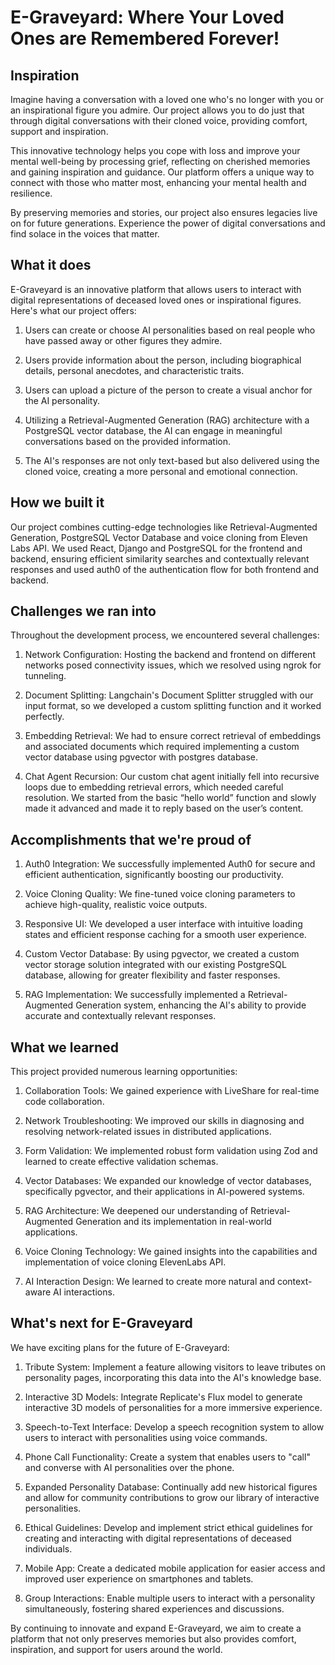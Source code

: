 # E-Graveyard: Where Your Loved Ones are Remembered Forever!

## Inspiration

Imagine having a conversation with a loved one who's no longer with you or an inspirational figure you admire. Our project allows you to do just that through digital conversations with their cloned voice, providing comfort, support and inspiration.

This innovative technology helps you cope with loss and improve your mental well-being by processing grief, reflecting on cherished memories and gaining inspiration and guidance. Our platform offers a unique way to connect with those who matter most, enhancing your mental health and resilience.

By preserving memories and stories, our project also ensures legacies live on for future generations. Experience the power of digital conversations and find solace in the voices that matter.

## What it does

E-Graveyard is an innovative platform that allows users to interact with digital representations of deceased loved ones or inspirational figures. Here's what our project offers:

1. Users can create or choose AI personalities based on real people who have passed away or other figures they admire.

2. Users provide information about the person, including biographical details, personal anecdotes, and characteristic traits.

3. Users can upload a picture of the person to create a visual anchor for the AI personality.

4. Utilizing a Retrieval-Augmented Generation (RAG) architecture with a PostgreSQL vector database, the AI can engage in meaningful conversations based on the provided information.

5. The AI's responses are not only text-based but also delivered using the cloned voice, creating a more personal and emotional connection.

## How we built it

Our project combines cutting-edge technologies like Retrieval-Augmented Generation, PostgreSQL Vector Database and voice cloning from Eleven Labs API. We used React, Django and PostgreSQL for the frontend and backend, ensuring efficient similarity searches and contextually relevant responses and used auth0 of the authentication flow for both frontend and backend.

## Challenges we ran into

Throughout the development process, we encountered several challenges:

1. Network Configuration: Hosting the backend and frontend on different networks posed connectivity issues, which we resolved using ngrok for tunneling.

2. Document Splitting: Langchain's Document Splitter struggled with our input format, so we developed a custom splitting function and it worked perfectly.

3. Embedding Retrieval: We had to ensure correct retrieval of embeddings and associated documents which required implementing a custom vector database using pgvector with postgres database.

4. Chat Agent Recursion: Our custom chat agent initially fell into recursive loops due to embedding retrieval errors, which needed careful resolution. We started from the basic “hello world” function and slowly made it advanced and made it to reply based on the user’s content.

## Accomplishments that we're proud of

1. Auth0 Integration: We successfully implemented Auth0 for secure and efficient authentication, significantly boosting our productivity.

2. Voice Cloning Quality: We fine-tuned voice cloning parameters to achieve high-quality, realistic voice outputs.

3. Responsive UI: We developed a user interface with intuitive loading states and efficient response caching for a smooth user experience.

4. Custom Vector Database: By using pgvector, we created a custom vector storage solution integrated with our existing PostgreSQL database, allowing for greater flexibility and faster responses.

5. RAG Implementation: We successfully implemented a Retrieval-Augmented Generation system, enhancing the AI's ability to provide accurate and contextually relevant responses.

## What we learned

This project provided numerous learning opportunities:

1. Collaboration Tools: We gained experience with LiveShare for real-time code collaboration.

2. Network Troubleshooting: We improved our skills in diagnosing and resolving network-related issues in distributed applications.

3. Form Validation: We implemented robust form validation using Zod and learned to create effective validation schemas.

4. Vector Databases: We expanded our knowledge of vector databases, specifically pgvector, and their applications in AI-powered systems.

5. RAG Architecture: We deepened our understanding of Retrieval-Augmented Generation and its implementation in real-world applications.

6. Voice Cloning Technology: We gained insights into the capabilities and implementation of voice cloning ElevenLabs API.

7. AI Interaction Design: We learned to create more natural and context-aware AI interactions.

## What's next for E-Graveyard

We have exciting plans for the future of E-Graveyard:

1. Tribute System: Implement a feature allowing visitors to leave tributes on personality pages, incorporating this data into the AI's knowledge base.

2. Interactive 3D Models: Integrate Replicate's Flux model to generate interactive 3D models of personalities for a more immersive experience.

3. Speech-to-Text Interface: Develop a speech recognition system to allow users to interact with personalities using voice commands.

4. Phone Call Functionality: Create a system that enables users to "call" and converse with AI personalities over the phone.

5. Expanded Personality Database: Continually add new historical figures and allow for community contributions to grow our library of interactive personalities.

6. Ethical Guidelines: Develop and implement strict ethical guidelines for creating and interacting with digital representations of deceased individuals.

7. Mobile App: Create a dedicated mobile application for easier access and improved user experience on smartphones and tablets.

8. Group Interactions: Enable multiple users to interact with a personality simultaneously, fostering shared experiences and discussions.

By continuing to innovate and expand E-Graveyard, we aim to create a platform that not only preserves memories but also provides comfort, inspiration, and support for users around the world.
